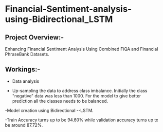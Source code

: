 # Financial-Sentiment-analysis-using-Bidirectional_LSTM

## Project Overview:-  
Enhancing Financial Sentiment Analysis Using Combined FiQA and Financial PhraseBank Datasets.

## Workings:-
* Data analysis

* Up-sampling the data to address class imbalance. Initially the class "negative" data was less than 1000. For the model to give better prediction all the classes needs to be balanced.

-Model creation using Bidirectional --LSTM.

-Train Accuracy turns up to be 94.60% while validation accuracy turns up to be around 87.72%.
